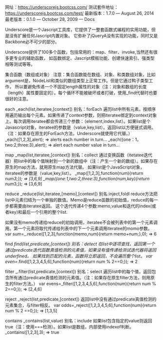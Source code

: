 网址：https://underscorejs.bootcss.com/
测试套件地址：https://underscorejs.bootcss.com/test/
最新版本：1.7.0 — August 26, 2014 
最老版本：0.1.0 — October 28, 2009 — Docs

Underscore是一个Jascript工具库，它提供了一整套函数式编程的实用功能，但是没有扩展任何Jascript内置对象。
它弥补了jQueryA没有实现的功能，同时又是Backbone必不可少的部分。

Underscore提供了100多个函数，包括常用的：map、filter、invoke,当然还有很多更专业的辅助函数，
如函数绑定、Jascript模板功能、创建快速索引、强类型相等测试等等。

集合函数（数组或对象）
注意：集合函数能在数组、对象、和类数组对象，比如argument是，NodeList和类似的数组类型上正常工作。但是它通过鸭子类型工作，
所以要避免传递一个不固定length属性的对象（注：对象和数组的长度（length）属性要固定的）。每个循环不能被破坏或者打破，使用_find代替时也要很好的注意。

each   _each(list,iteratee,[context])  别名：forEach
遍历list中所有元素，按顺序用遍历输出每个元素。如果传递了context参数，则把iteratee绑定到context对象上。每次调用iteratee都会传递三个参数：（element,index,list）。如果list是个Javascript对象，iteratee的参数是（value,key,list）。返回list以方便链式调用。
（注：如果存在原生的ForEach方法，Underscore就使用它代替。）
_each([1,2,3],alert);
=> alerts each number in turn...
_each({one：1，two:2,three:3},alert);
=> alert each number value in turn...

map  _map(list,iteratee,[context])   别名：collect
通过变换函数（itetatee迭代器）把list中的每个值映射到一个新的数组中（注：产生一个新的数组）。如果存在原生的map方法，就用原生map方法代替。
如果list是个JavaScript对象，iteratee的参数是（value,key,list）。
_map([1,2,3],function(num){return num*3;});
=> [3,6,9]
_map({one:1,two:2,three:3},function(num,key){return num*3;});
=> [3,6,9]

reduce  _reduce(list,iteratee,[memo],[context])   别名:inject,foldl
reduce方法把list中元素归结为一个单独的数值。Memo是reduce函数的初始值，reduce的每一步都需要由iteratee返回。
这个迭代传递4个参数:memo,value和迭代的index(或者key)和最后一个引用的整个list.

如果没有memo传递给reduce的初始调用，iteratee不会被列表中的第一个元素调用。第一个元素将取代传递给列表中的下一个元素调用iteratee的momo参数。
var sum=_.reduce([1,2,3],function(memo,num){return memo+num;},0);
=> 6

find _find(list,predicate,[context])  别名：detect
在list中逐项查找，返回第一个通过predicate迭代函数真值检测的元素值，如果没有值传递给测试迭代器将返回underfined。
如果找到匹配的元素，函数将立即返回，不会遍历整个list。
var even=_.find([1,2,3,4,5,6],function(num){return num % 2==0;});
=> 2

filter  _.filter(list,predicate,[context])  别名：select
遍历list中的每个值，返回包含所有通过predicate真值检测的元素值。（注：如果存在原生filter方法，则用原生的filter方法。）
var evens=_filter([1,2,3,4,5,6],function(num){return num % 2==0;});
=> [2,4,6]

reject  _reject(list,predicate,[context])
返回list中没有通过predicate真值检测的元素集合，与filter相反。
var odds=_reject([1,2,3,4,5,6],function(num){return num % 2 ==0;});
=> [1,3,5]

contains  _contains(list,value)   别名：include
如果list包含指定的value则返回true（注：使用===检测）。如果list是数组，内部使用indexof判断。
_contains([1,2,3],3);
=> true


